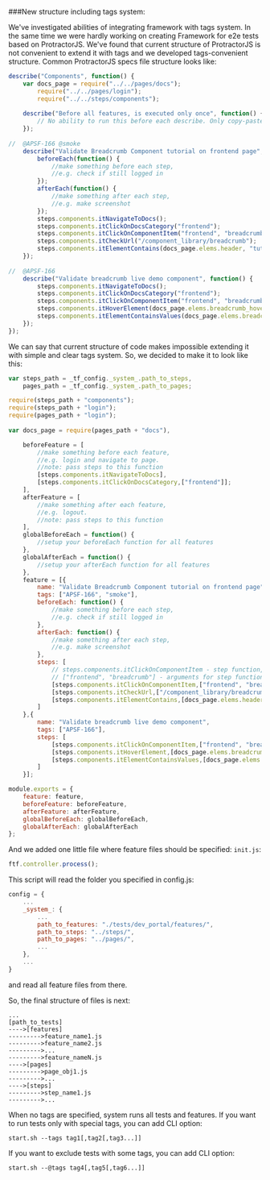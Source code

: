 ###New structure including tags system:

We've investigated abilities of integrating framework with tags system. In the same time we were hardly working on creating Framework for e2e tests based on ProtractorJS.
We've found that current structure of ProtractorJS is not convenient to extend it with tags and we developed tags-convenient structure.
Common ProtractorJS specs file structure looks like:

```js
describe("Components", function() {
    var docs_page = require("../../pages/docs");
        require("../../pages/login");
        require("../../steps/components");
    
    describe("Before all features, is executed only once", function() {
        // No ability to run this before each describe. Only copy-paste.
    });
    
//  @APSF-166 @smoke
    describe("Validate Breadcrumb Component tutorial on frontend page", function() {
        beforeEach(function() {
            //make something before each step,
            //e.g. check if still logged in
        });
        afterEach(function() {
            //make something after each step,
            //e.g. make screenshot
        });
        steps.components.itNavigateToDocs();
        steps.components.itClickOnDocsCategory("frontend");
        steps.components.itClickOnComponentItem("frontend", "breadcrumb");
        steps.components.itCheckUrl("/component_library/breadcrumb");
        steps.components.itElementContains(docs_page.elems.header, "tutorial header", docs_page.categories.frontend.components.breadcrumb.value);
    });
    
//  @APSF-166
    describe("Validate breadcrumb live demo component", function() {
        steps.components.itNavigateToDocs();
        steps.components.itClickOnDocsCategory("frontend");
        steps.components.itClickOnComponentItem("frontend", "breadcrumb");
        steps.components.itHoverElement(docs_page.elems.breadcrumb_hover_with_dropdown, "breadcrumb_hover_with_dropdown");
        steps.components.itElementContainsValues(docs_page.elems.breadcrumb_hover_dropdown, "breadcrumb_hover_dropdown", ["SUB LINK 1", "SUB LINK 2", "SUB LINK 3"]);
    });
});
```

We can say that current structure of code makes impossible extending it with simple and clear tags system. So, we decided to make it to look like this:

```js
var steps_path = _tf_config._system_.path_to_steps,
    pages_path = _tf_config._system_.path_to_pages;

require(steps_path + "components");
require(steps_path + "login");
require(pages_path + "login");
    
var docs_page = require(pages_path + "docs"),

    beforeFeature = [
        //make something before each feature,
        //e.g. login and navigate to page.
        //note: pass steps to this function
        [steps.components.itNavigateToDocs],
        [steps.components.itClickOnDocsCategory,["frontend"]];
    ],
    afterFeature = [
        //make something after each feature,
        //e.g. logout.
        //note: pass steps to this function
    ],
    globalBeforeEach = function() {
        //setup your beforeEach function for all features
    },
    globalAfterEach = function() {
        //setup your afterEach function for all features
    },
    feature = [{
        name: "Validate Breadcrumb Component tutorial on frontend page",
        tags: ["APSF-166", "smoke"],
        beforeEach: function() {
            //make something before each step,
            //e.g. check if still logged in
        },
        afterEach: function() {
            //make something after each step,
            //e.g. make screenshot
        },
        steps: [
            // steps.components.itClickOnComponentItem - step function,
            // ["frontend", "breadcrumb"] - arguments for step function
            [steps.components.itClickOnComponentItem,["frontend", "breadcrumb"]],
            [steps.components.itCheckUrl,["/component_library/breadcrumb"]],
            [steps.components.itElementContains,[docs_page.elems.header, "tutorial header", docs_page.categories.frontend.components.breadcrumb.value]]
        ]
    },{
        name: "Validate breadcrumb live demo component",
        tags: ["APSF-166"],
        steps: [
            [steps.components.itClickOnComponentItem,["frontend", "breadcrumb"]],
            [steps.components.itHoverElement,[docs_page.elems.breadcrumb_hover_with_dropdown, "breadcrumb_hover_with_dropdown"]],
            [steps.components.itElementContainsValues,[docs_page.elems.breadcrumb_hover_dropdown, "breadcrumb_hover_dropdown", ["SUB LINK 1", "SUB LINK 2", "SUB LINK 3"]]]
        ]
    }];

module.exports = {
    feature: feature,
    beforeFeature: beforeFeature,
    afterFeature: afterFeature,
    globalBeforeEach: globalBeforeEach,
    globalAfterEach: globalAfterEach
};
```

And we added one little file where feature files should be specified: `init.js`:

```js
ftf.controller.process();
```

This script will read the folder you specified in config.js:

```js
config = {
    ...
    _system_: {
        ...
        path_to_features: "./tests/dev_portal/features/",
        path_to_steps: "../steps/",
        path_to_pages: "../pages/",
        ...
    },
    ...
}
```

and read all feature files from there.

So, the final structure of files is next:

```
...
[path_to_tests]
---->[features]
--------->feature_name1.js
--------->feature_name2.js
--------->...
--------->feature_nameN.js
---->[pages]
--------->page_obj1.js
--------->...
---->[steps]
--------->step_name1.js
--------->...
```
When no tags are specified, system runs all tests and features.
If you want to run tests only with special tags, you can add CLI option:

```Shell
start.sh --tags tag1[,tag2[,tag3...]]
```

If you want to exclude tests with some tags, you can add CLI option:

```Shell
start.sh --@tags tag4[,tag5[,tag6...]]
```
